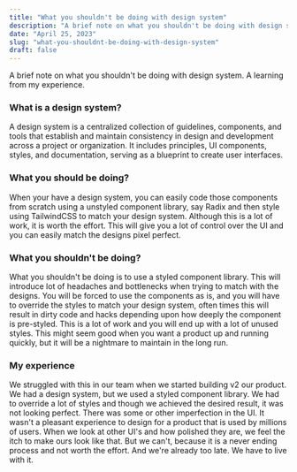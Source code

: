 ```yaml
---
title: "What you shouldn't be doing with design system"
description: "A brief note on what you shouldn't be doing with design system. A learning from my experience."
date: "April 25, 2023"
slug: "what-you-shouldnt-be-doing-with-design-system"
draft: false
---
```


A brief note on what you shouldn't be doing with design system. A learning from my experience.

### What is a design system?

A design system is a centralized collection of guidelines, components, and tools that establish and maintain consistency in design and development across a project or organization. It includes principles, UI components, styles, and documentation, serving as a blueprint to create user interfaces.

### What you should be doing?

When your have a design system, you can easily code those components from scratch using a unstyled component library, say Radix and then style using TailwindCSS to match your design system. Although this is a lot of work, it is worth the effort. This will give you a lot of control over the UI and you can easily match the designs pixel perfect.

### What you shouldn't be doing?

What you shouldn't be doing is to use a styled component library. This will introduce lot of headaches and bottlenecks when trying to match with the designs. You will be forced to use the components as is, and you will have to override the styles to match your design system, often times this will result in dirty code and hacks depending upon how deeply the component is pre-styled. This is a lot of work and you will end up with a lot of unused styles. This might seem good when you want a product up and running quickly, but it will be a nightmare to maintain in the long run.

### My experience

We struggled with this in our team when we started building v2 our product. We had a design system, but we used a styled component library. We had to override a lot of styles and though we achieved the desired result, it was not looking perfect. There was some or other imperfection in the UI. It wasn't a pleasant experience to design for a product that is used by millions of users. When we look at other UI's and how polished they are, we feel the itch to make ours look like that. But we can't, because it is a never ending process and not worth the effort. And we're already too late. We have to live with it.
